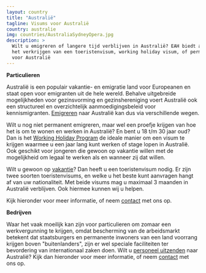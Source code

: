 ```yaml
---
layout: country
title: "Australië"
tagline: Visums voor Australië
country: australie
img: countries/AustraliaSydneyOpera.jpg
description: >
  Wilt u emigreren of langere tijd verblijven in Australië? EAH biedt advies en begeleiding bij
  het verkrijgen van een toeristenvisum, working holiday visum, of permanente verblijfsvergunning
  voor Australië
---
```


<p><strong>Particulieren</strong><br/>

Australië is een populair vakantie- en emigratie land voor Europeanen en staat open voor emigranten uit de hele wereld. Behalve uitgebreide mogelijkheden voor gezinsvorming en gezinshereniging voert Australië ook een structureel en overzichtelijk aanmoedigingsbeleid voor kennismigranten. <a href="{{ site.baseurl }}/australie/emigreren-naar-australie">Emigreren</a> naar Australië kan dus via verschillende wegen.
</p>

<p>Wilt u nog niet permanent emigreren, maar wel een proefje krijgen van hoe het is om te wonen en werken in Australië? En bent u 18 t/m 30 jaar oud? Dan is het <a href="{{ site.baseurl }}/australie/working-holiday">Working Holiday Program</a> de ideale manier om een visum te krijgen waarmee u een jaar lang kunt werken of stage lopen in Australië. Ook geschikt voor jongeren die gewoon op vakantie willen met de mogelijkheid om legaal te werken als en wanneer zij dat willen.<br/>
</p>

<p>Wilt u gewoon op <a href="{{ site.baseurl }}/australie/vakantie">vakantie</a>? Dan heeft u een toeristenvisum nodig. Er zijn twee soorten toeristenvisums, en welke u het beste kunt aanvragen hangt af van uw nationaliteit. Met beide visums mag u maximaal 3 maanden in Australië verblijven. Ook hiermee kunnen wij u helpen.<br/>
</p>

<p>Kijk hieronder voor meer informatie, of neem <a href="{{ site.baseurl }}/contact">contact</a> met ons op.
<p/>

<p><strong>Bedrijven</strong><br/>

Waar het vaak moeilijk kan zijn voor particulieren om zomaar een werkvergunning te krijgen, omdat bescherming van de arbeidsmarkt betekent dat staatsburgers en permanente inwoners van een land voorrang krijgen boven "buitenlanders", zijn er wel speciale faciliteiten ter bevordering van internationaal zaken doen. Wilt u <a href="{{ site.baseurl }}/australie/personeel-uitzenden">personeel uitzenden</a> naar Australië? Kijk dan hieronder voor meer informatie, of neem <a href="{{ site.baseurl }}/contact">contact</a> met ons op.
